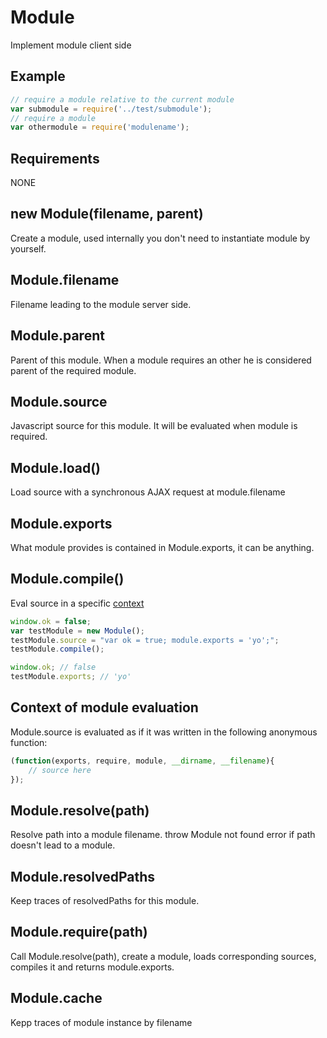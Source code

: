 Module
=============

Implement module client side

## Example

```javascript
// require a module relative to the current module
var submodule = require('../test/submodule');
// require a module
var othermodule = require('modulename');
```

## Requirements

NONE

## new Module(filename, parent)

Create a module, used internally you don't need to instantiate module by yourself.

## Module.filename

Filename leading to the module server side.

## Module.parent

Parent of this module. When a module requires an other he is considered parent of the required module.

## Module.source

Javascript source for this module. It will be evaluated when module is required.

## Module.load()

Load source with a synchronous AJAX request at module.filename

## Module.exports

What module provides is contained in Module.exports, it can be anything.

## Module.compile()

Eval source in a specific [context](#context-of-module-evaluation)

```javascript
window.ok = false;
var testModule = new Module();
testModule.source = "var ok = true; module.exports = 'yo';";
testModule.compile();

window.ok; // false
testModule.exports; // 'yo'
```

## Context of module evaluation

Module.source is evaluated as if it was written in the following anonymous function:

```javascript
(function(exports, require, module, __dirname, __filename){
	// source here
});
```

## Module.resolve(path)

Resolve path into a module filename. throw Module not found error if path doesn't lead to a module.

## Module.resolvedPaths

Keep traces of resolvedPaths for this module.

## Module.require(path)

Call Module.resolve(path), create a module, loads corresponding sources, compiles it and returns module.exports.  

## Module.cache

Kepp traces of module instance by filename
